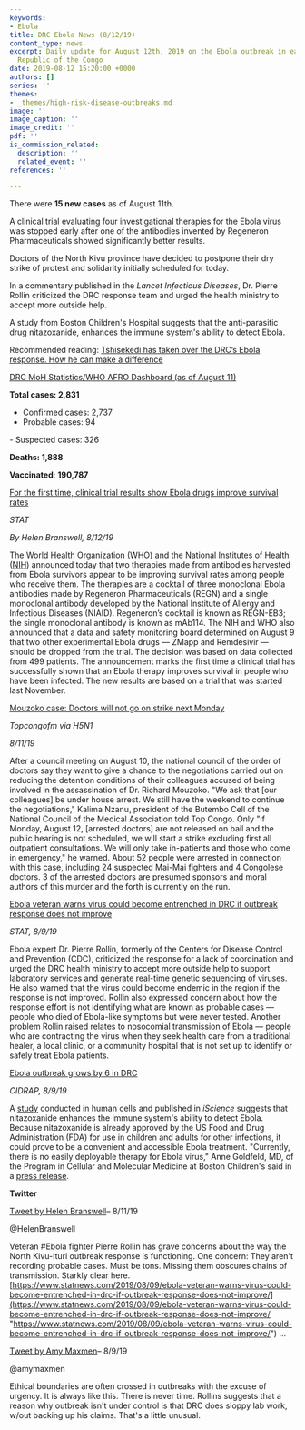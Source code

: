 ```yaml
---
keywords:
- Ebola
title: DRC Ebola News (8/12/19)
content_type: news
excerpt: Daily update for August 12th, 2019 on the Ebola outbreak in eastern Democratic
  Republic of the Congo
date: 2019-08-12 15:20:00 +0000
authors: []
series: ''
themes:
- _themes/high-risk-disease-outbreaks.md
image: ''
image_caption: ''
image_credit: ''
pdf: ''
is_commission_related:
  description: ''
  related_event: ''
references: ''

---
```

There were **15 new cases** as of August 11th.

A clinical trial evaluating four investigational therapies for the Ebola virus was stopped early after one of the antibodies invented by Regeneron Pharmaceuticals showed significantly better results.

Doctors of the North Kivu province have decided to postpone their dry strike of protest and solidarity initially scheduled for today.

In a commentary published in the _Lancet Infectious Diseases_, Dr. Pierre Rollin criticized the DRC response team and urged the health ministry to accept more outside help.

A study from Boston Children's Hospital suggests that the anti-parasitic drug nitazoxanide, enhances the immune system's ability to detect Ebola.

Recommended reading: [Tshisekedi has taken over the DRC’s Ebola response. How he can make a difference](https://theconversation.com/tshisekedi-has-taken-over-the-drcs-ebola-response-how-he-can-make-a-difference-121595)

[DRC MoH Statistics/WHO AFRO Dashboard (as of August 11)](https://who.maps.arcgis.com/apps/opsdashboard/index.html#/e70c3804f6044652bc37cce7d8fcef6c)

**Total cases: 2,831**  
 - Confirmed cases: 2,737  
 - Probable cases: 94

\- Suspected cases: 326

**Deaths: 1,888**

**Vaccinated**: **190,787**

[For the first time, clinical trial results show Ebola drugs improve survival rates](https://www.statnews.com/2019/08/12/for-the-first-time-clinical-trial-results-show-ebola-drugs-improve-survival-rates/)

_STAT_

_By Helen Branswell, 8/12/19_

The World Health Organization (WHO) and the National Institutes of Health ([NIH](https://www.nih.gov/news-events/news-releases/independent-monitoring-board-recommends-early-termination-ebola-therapeutics-trial-drc-because-favorable-results-two-four-candidates#.XVF-HKLKUuE.twitter)) announced today that two therapies made from antibodies harvested from Ebola survivors appear to be improving survival rates among people who receive them. The therapies are a cocktail of three monoclonal Ebola antibodies made by Regeneron Pharmaceuticals (REGN) and a single monoclonal antibody developed by the National Institute of Allergy and Infectious Diseases (NIAID). Regeneron’s cocktail is known as REGN-EB3; the single monoclonal antibody is known as mAb114. The NIH and WHO also announced that a data and safety monitoring board determined on August 9 that two other experimental Ebola drugs — ZMapp and Remdesivir — should be dropped from the trial. The decision was based on data collected from 499 patients. The announcement marks the first time a clinical trial has successfully shown that an Ebola therapy improves survival in people who have been infected. The new results are based on a trial that was started last November.

[Mouzoko case: Doctors will not go on strike next Monday](https://crofsblogs.typepad.com/h5n1/2019/08/mouzoko-case-doctors-will-not-go-on-strike-next-monday.html)

_Topcongofm via H5N1_

_8/11/19_

After a council meeting on August 10, the national council of the order of doctors say they want to give a chance to the negotiations carried out on reducing the detention conditions of their colleagues accused of being involved in the assassination of Dr. Richard Mouzoko. "We ask that \[our colleagues\] be under house arrest. We still have the weekend to continue the negotiations," Kalima Nzanu, president of the Butembo Cell of the National Council of the Medical Association told Top Congo. Only "if Monday, August 12, \[arrested doctors\] are not released on bail and the public hearing is not scheduled, we will start a strike excluding first all outpatient consultations. We will only take in-patients and those who come in emergency," he warned. About 52 people were arrested in connection with this case, including 24 suspected Mai-Mai fighters and 4 Congolese doctors. 3 of the arrested doctors are presumed sponsors and moral authors of this murder and the forth is currently on the run.

[Ebola veteran warns virus could become entrenched in DRC if outbreak response does not improve](https://www.statnews.com/2019/08/09/ebola-veteran-warns-virus-could-become-entrenched-in-drc-if-outbreak-response-does-not-improve/)

_STAT, 8/9/19_

Ebola expert Dr. Pierre Rollin, formerly of the Centers for Disease Control and Prevention (CDC), criticized the response for a lack of coordination and urged the DRC health ministry to accept more outside help to support laboratory services and generate real-time genetic sequencing of viruses. He also warned that the virus could become endemic in the region if the response is not improved. Rollin also expressed concern about how the response effort is not identifying what are known as probable cases — people who died of Ebola-like symptoms but were never tested. Another problem Rollin raised relates to nosocomial transmission of Ebola — people who are contracting the virus when they seek health care from a traditional healer, a local clinic, or a community hospital that is not set up to identify or safely treat Ebola patients.

[Ebola outbreak grows by 6 in DRC](http://www.cidrap.umn.edu/news-perspective/2019/08/ebola-outbreak-grows-6-drc)

_CIDRAP, 8/9/19_

A [study](https://www.cell.com/iscience/fulltext/S2589-0042(19)30228-7?_returnURL=https%3A%2F%2Flinkinghub.elsevier.com%2Fretrieve%2Fpii%2FS2589004219302287%3Fshowall%3Dtrue#secsectitle0060) conducted in human cells and published in _iScience_ suggests that nitazoxanide enhances the immune system's ability to detect Ebola. Because nitazoxanide is already approved by the US Food and Drug Administration (FDA) for use in children and adults for other infections, it could prove to be a convenient and accessible Ebola treatment. "Currently, there is no easily deployable therapy for Ebola virus," Anne Goldfeld, MD, of the Program in Cellular and Molecular Medicine at Boston Children's said in a [press release](https://www.eurekalert.org/pub_releases/2019-08/bch-ead080819.php).

**Twitter**

[Tweet by Helen Branswell](https://twitter.com/HelenBranswell/status/1160723065891954693)– 8/11/19

@HelenBranswell

Veteran #Ebola fighter Pierre Rollin has grave concerns about the way the North Kivu-Ituri outbreak response is functioning. One concern: They aren't recording probable cases. Must be tons. Missing them obscures chains of transmission. Starkly clear here. [https://www.statnews.com/2019/08/09/ebola-veteran-warns-virus-could-become-entrenched-in-drc-if-outbreak-response-does-not-improve/](https://www.statnews.com/2019/08/09/ebola-veteran-warns-virus-could-become-entrenched-in-drc-if-outbreak-response-does-not-improve/ "https://www.statnews.com/2019/08/09/ebola-veteran-warns-virus-could-become-entrenched-in-drc-if-outbreak-response-does-not-improve/") …

[Tweet by Amy Maxmen](https://twitter.com/amymaxmen/status/1159938317028216832)– 8/9/19

@amymaxmen

Ethical boundaries are often crossed in outbreaks with the excuse of urgency. It is always like this. There is never time. Rollins suggests that a reason why outbreak isn't under control is that DRC does sloppy lab work, w/out backing up his claims. That's a little unusual.